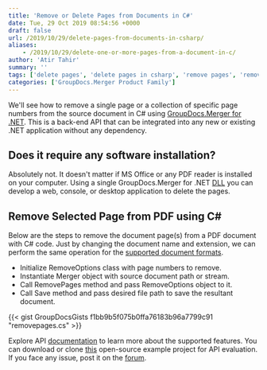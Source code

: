 ```yaml
---
title: 'Remove or Delete Pages from Documents in C#'
date: Tue, 29 Oct 2019 08:54:56 +0000
draft: false
url: /2019/10/29/delete-pages-from-documents-in-csharp/
aliases:
    - /2019/10/29/delete-one-or-more-pages-from-a-document-in-c/
author: 'Atir Tahir'
summary: ''
tags: ['delete pages', 'delete pages in csharp', 'remove pages', 'remove pages in csharp']
categories: ['GroupDocs.Merger Product Family']
---
```


We'll see how to remove a single page or a collection of specific page numbers from the source document in C# using [GroupDocs.Merger for .NET](https://products.groupdocs.com/merger/net). This is a back-end API that can be integrated into any new or existing .NET application without any dependency.

## **Does it require any software installation?**

Absolutely not. It doesn't matter if MS Office or any PDF reader is installed on your computer. Using a single GroupDocs.Merger for .NET [DLL](https://downloads.groupdocs.com/merger/net) you can develop a web, console, or desktop application to delete the pages.

## **Remove Selected Page from PDF using C#**

Below are the steps to remove the document page(s) from a PDF document with C# code. Just by changing the document name and extension, we can perform the same operation for the [supported document formats](https://docs.groupdocs.com/merger/net/supported-document-formats/).

*   Initialize RemoveOptions class with page numbers to remove.
*   Instantiate Merger object with source document path or stream.
*   Call RemovePages method and pass RemoveOptions object to it.
*   Call Save method and pass desired file path to save the resultant document.

{{< gist GroupDocsGists f1bb9b5f075b0ffa76183b96a7799c91 "removepages.cs" >}}

Explore API [documentation](https://docs.groupdocs.com/merger/net/) to learn more about the supported features. You can download or clone [this](https://github.com/groupdocs-merger/GroupDocs.Merger-for-.NET) open-source example project for API evaluation. If you face any issue, post it on the [forum](https://forum.groupdocs.com/c/merger).




